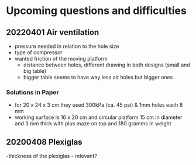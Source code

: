 # Upcoming questions and difficulties

## 20220401 Air ventilation
- pressure needed in relation to the hole size 
- type of compressor
- wanted friction of the moving platform 
  - distance between holes, different drawing in both designs (small and big table) 
  - bigger table seems to have way less air holes but bigger ones
  
### Solutions in Paper
- for 20 x 24 x 3 cm they used 300kPa (ca. 45 psi) & 1mm holes each 8 mm
- working surface is 16 x 20 cm and circular platform 15 cm in diameter and 3 mm thick with plus maze on top and 180 gramms in weight


## 20200408 Plexiglas
-thickness of the plexiglas - relevant? 

